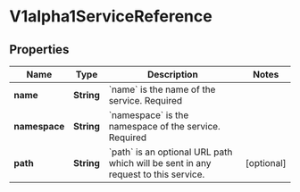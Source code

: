 
# V1alpha1ServiceReference

## Properties
Name | Type | Description | Notes
------------ | ------------- | ------------- | -------------
**name** | **String** | &#x60;name&#x60; is the name of the service. Required | 
**namespace** | **String** | &#x60;namespace&#x60; is the namespace of the service. Required | 
**path** | **String** | &#x60;path&#x60; is an optional URL path which will be sent in any request to this service. |  [optional]



